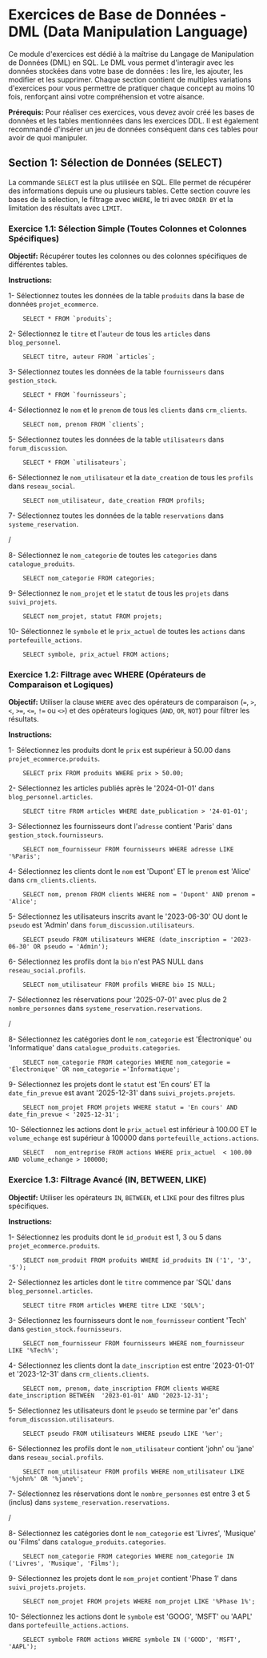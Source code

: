 # Exercices de Base de Données - DML (Data Manipulation Language)

Ce module d'exercices est dédié à la maîtrise du Langage de Manipulation de Données (DML) en SQL. Le DML vous permet d'interagir avec les données stockées dans votre base de données : les lire, les ajouter, les modifier et les supprimer. Chaque section contient de multiples variations d'exercices pour vous permettre de pratiquer chaque concept au moins 10 fois, renforçant ainsi votre compréhension et votre aisance.

**Prérequis:** Pour réaliser ces exercices, vous devez avoir créé les bases de données et les tables mentionnées dans les exercices DDL. Il est également recommandé d'insérer un jeu de données conséquent dans ces tables pour avoir de quoi manipuler.

## Section 1: Sélection de Données (SELECT)

La commande `SELECT` est la plus utilisée en SQL. Elle permet de récupérer des informations depuis une ou plusieurs tables. Cette section couvre les bases de la sélection, le filtrage avec `WHERE`, le tri avec `ORDER BY` et la limitation des résultats avec `LIMIT`.

### Exercice 1.1: Sélection Simple (Toutes Colonnes et Colonnes Spécifiques)

**Objectif:** Récupérer toutes les colonnes ou des colonnes spécifiques de différentes tables.

**Instructions:**

1- Sélectionnez toutes les données de la table `produits` dans la base de données `projet_ecommerce`.

``     SELECT * FROM `produits`;     ``

2- Sélectionnez le `titre` et l'`auteur` de tous les `articles` dans `blog_personnel`.

``     SELECT titre, auteur FROM `articles`;     ``

3- Sélectionnez toutes les données de la table `fournisseurs` dans `gestion_stock`.

``     SELECT * FROM `fournisseurs`;     ``

4- Sélectionnez le `nom` et le `prenom` de tous les `clients` dans `crm_clients`.

``     SELECT nom, prenom FROM `clients`;     ``

5- Sélectionnez toutes les données de la table `utilisateurs` dans `forum_discussion`.

``     SELECT * FROM `utilisateurs`;     ``

6- Sélectionnez le `nom_utilisateur` et la `date_creation` de tous les `profils` dans `reseau_social`.

``     SELECT nom_utilisateur, date_creation FROM profils;     ``

7- Sélectionnez toutes les données de la table `reservations` dans `systeme_reservation`.

/

8- Sélectionnez le `nom_categorie` de toutes les `categories` dans `catalogue_produits`.

``     SELECT nom_categorie FROM categories;     ``

9- Sélectionnez le `nom_projet` et le `statut` de tous les `projets` dans `suivi_projets`.

``     SELECT nom_projet, statut FROM projets;     ``

10- Sélectionnez le `symbole` et le `prix_actuel` de toutes les `actions` dans `portefeuille_actions`.

``     SELECT symbole, prix_actuel FROM actions;     ``

### Exercice 1.2: Filtrage avec WHERE (Opérateurs de Comparaison et Logiques)

**Objectif:** Utiliser la clause `WHERE` avec des opérateurs de comparaison (`=`, `>`, `<`, `>=`, `<=`, `!=` ou `<>`) et des opérateurs logiques (`AND`, `OR`, `NOT`) pour filtrer les résultats.

**Instructions:**

1- Sélectionnez les produits dont le `prix` est supérieur à 50.00 dans `projet_ecommerce.produits`.

``     SELECT prix FROM produits WHERE prix > 50.00;     ``

2- Sélectionnez les articles publiés après le '2024-01-01' dans `blog_personnel.articles`.

``     SELECT titre FROM articles WHERE date_publication > '24-01-01';     ``

3- Sélectionnez les fournisseurs dont l'`adresse` contient 'Paris' dans `gestion_stock.fournisseurs`.

``     SELECT nom_fournisseur FROM fournisseurs WHERE adresse LIKE '%Paris';     ``

4- Sélectionnez les clients dont le `nom` est 'Dupont' ET le `prenom` est 'Alice' dans `crm_clients.clients`.

``     SELECT nom, prenom FROM clients WHERE nom = 'Dupont' AND prenom = 'Alice';     ``

5- Sélectionnez les utilisateurs inscrits avant le '2023-06-30' OU dont le `pseudo` est 'Admin' dans `forum_discussion.utilisateurs`.

``     SELECT pseudo FROM utilisateurs WHERE (date_inscription = '2023-06-30' OR pseudo = 'Admin');     ``

6- Sélectionnez les profils dont la `bio` n'est PAS NULL dans `reseau_social.profils`.

``     SELECT nom_utilisateur FROM profils WHERE bio IS NULL;     ``

7- Sélectionnez les réservations pour '2025-07-01' avec plus de 2 `nombre_personnes` dans `systeme_reservation.reservations`.

/

8- Sélectionnez les catégories dont le `nom_categorie` est 'Électronique' ou 'Informatique' dans `catalogue_produits.categories`.

``     SELECT nom_categorie FROM categories WHERE nom_categorie = 'Électronique' OR nom_categorie ='Informatique';      ``

9- Sélectionnez les projets dont le `statut` est 'En cours' ET la `date_fin_prevue` est avant '2025-12-31' dans `suivi_projets.projets`.

``     SELECT nom_projet FROM projets WHERE statut = 'En cours' AND date_fin_prevue < '2025-12-31';     ``

10- Sélectionnez les actions dont le `prix_actuel` est inférieur à 100.00 ET le `volume_echange` est supérieur à 100000 dans `portefeuille_actions.actions`.

``     SELECT 	nom_entreprise FROM actions WHERE prix_actuel  < 100.00 AND volume_echange > 100000;     ``

### Exercice 1.3: Filtrage Avancé (IN, BETWEEN, LIKE)

**Objectif:** Utiliser les opérateurs `IN`, `BETWEEN`, et `LIKE` pour des filtres plus spécifiques.

**Instructions:**

1- Sélectionnez les produits dont le `id_produit` est 1, 3 ou 5 dans `projet_ecommerce.produits`.

``     SELECT nom_produit FROM produits WHERE id_produits IN ('1', '3', '5');     ``

2- Sélectionnez les articles dont le `titre` commence par 'SQL' dans `blog_personnel.articles`.

``     SELECT titre FROM articles WHERE titre LIKE 'SQL%';     ``

3- Sélectionnez les fournisseurs dont le `nom_fournisseur` contient 'Tech' dans `gestion_stock.fournisseurs`.

``     SELECT nom_fournisseur FROM fournisseurs WHERE nom_fournisseur LIKE '%Tech%';      ``

4- Sélectionnez les clients dont la `date_inscription` est entre '2023-01-01' et '2023-12-31' dans `crm_clients.clients`.

``     SELECT nom, prenom, date_inscription FROM clients WHERE date_inscription BETWEEN  '2023-01-01' AND '2023-12-31';      ``

5- Sélectionnez les utilisateurs dont le `pseudo` se termine par 'er' dans `forum_discussion.utilisateurs`.

``     SELECT pseudo FROM utilisateurs WHERE pseudo LIKE '%er';      ``

6- Sélectionnez les profils dont le `nom_utilisateur` contient 'john' ou 'jane' dans `reseau_social.profils`.

``     SELECT nom_utilisateur FROM profils WHERE nom_utilisateur LIKE '%john%' OR '%jane%';     ``

7- Sélectionnez les réservations dont le `nombre_personnes` est entre 3 et 5 (inclus) dans `systeme_reservation.reservations`.

/

8- Sélectionnez les catégories dont le `nom_categorie` est 'Livres', 'Musique' ou 'Films' dans `catalogue_produits.categories`.

``     SELECT nom_categorie FROM categories WHERE nom_categorie IN ('Livres', 'Musique', 'Films');     ``

9- Sélectionnez les projets dont le `nom_projet` contient 'Phase 1' dans `suivi_projets.projets`.

``     SELECT nom_projet FROM projets WHERE nom_projet LIKE '%Phase 1%';     ``

10- Sélectionnez les actions dont le `symbole` est 'GOOG', 'MSFT' ou 'AAPL' dans `portefeuille_actions.actions`.

``     SELECT symbole FROM actions WHERE symbole IN ('GOOD', 'MSFT', 'AAPL');     ``